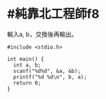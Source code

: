 # #純靠北工程師f8


輸入a, b，交換後再輸出。


```
#include <stdio.h>
  
int main() {
  int a, b;
  scanf("%d%d", &a, &b);
  printf("%d %d\n", b, a);
  return 0;
}
```
